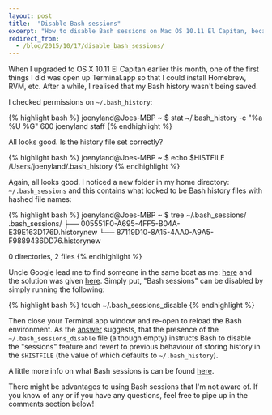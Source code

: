 ```yaml
---
layout: post
title:  "Disable Bash sessions"
excerpt: "How to disable Bash sessions on Mac OS 10.11 El Capitan, because it's useless."
redirect_from:
  - /blog/2015/10/17/disable_bash_sessions/
---
```


When I upgraded to OS X 10.11 El Capitan earlier this month, one of the first things I did was open up Terminal.app so 
that I could install Homebrew, RVM, etc. After a while, I realised that my Bash history wasn't being saved.

I checked permissions on `~/.bash_history`:

{% highlight bash %}
joenyland@Joes-MBP ~ $ stat ~/.bash_history -c "%a %U %G"
600 joenyland staff
{% endhighlight %}

All looks good. Is the history file set correctly?

{% highlight bash %}
joenyland@Joes-MBP ~ $ echo $HISTFILE
/Users/joenyland/.bash_history
{% endhighlight %}

Again, all looks good. I noticed a new folder in my home directory: `~/.bash_sessions` and this contains what looked to 
be Bash history files with hashed file names:

{% highlight bash %}
joenyland@Joes-MBP ~ $ tree ~/.bash_sessions/
.bash_sessions/
├── 005551F0-A695-4FF5-B04A-E39E163D176D.historynew
└── 87119D10-8A15-4AA0-A9A5-F9889436DD76.historynew

0 directories, 2 files
{% endhighlight %}

Uncle Google lead me to find someone in the same boat as me: [here][1] and the solution was given [here][2]. Simply 
put, "Bash sessions" can be disabled by simply running the following:

{% highlight bash %}
touch ~/.bash_sessions_disable
{% endhighlight %}
    
Then close your Terminal.app window and re-open to reload the Bash environment. As the [answer][2] suggests, that the 
presence of the `~/.bash_sessions_disable` file (although empty) instructs Bash to disable the "sessions" feature and 
revert to previous behaviour of storing history in the `$HISTFILE` (the value of which defaults to `~/.bash_history`).

A little more info on what Bash sessions is can be found [here][3].

There might be advantages to using Bash sessions that I'm not aware of. If you know of any or if you have any 
questions, feel free to pipe up in the comments section below!

[1]: http://stackoverflow.com/q/32418438/1788943
[2]: http://stackoverflow.com/a/32418439/1788943
[3]: https://www.reddit.com/r/osx/comments/397uep/changes_to_bash_sessions_and_terminal_in_el/
